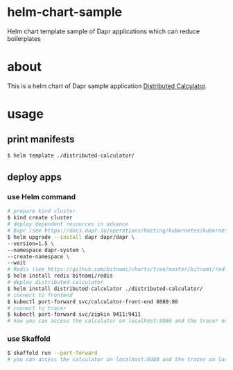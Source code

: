 # helm-chart-sample
Helm chart template sample of Dapr applications which can reduce boilerplates

# about

This is a helm chart of Dapr sample application [Distributed Calculator](https://github.com/dapr/quickstarts/tree/master/distributed-calculator).

# usage

## print manifests

```bash
$ helm template ./distributed-calculator/
```

## deploy apps

### use Helm command

```bash
# prepare kind cluster
$ kind create cluster
# deploy dependent resources in advance
# Dapr (see https://docs.dapr.io/operations/hosting/kubernetes/kubernetes-deploy/#add-and-install-dapr-helm-chart)
$ helm upgrade --install dapr dapr/dapr \
--version=1.5 \
--namespace dapr-system \
--create-namespace \
--wait
# Redis (see https://github.com/bitnami/charts/tree/master/bitnami/redis)
$ helm install redis bitnami/redis
# deploy distributed-calculator
$ helm install distributed-calculator ./distributed-calculator/
# connect to frontend
$ kubectl port-forward svc/calculator-front-end 8080:80
# connect to tracer
$ kubectl port-forward svc/zipkin 9411:9411
# now you can access the calculator on localhost:8080 and the tracer on localhost:9411
```

### use Skaffold

```bash
$ skaffold run --port-forward
# you can access the calculator on localhost:8080 and the tracer on localhost:9411
```

